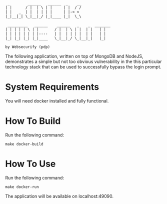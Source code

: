 	
	 _        ______   ______  _    __              
	| |      / |  | \ | |     | |  / /              
	| |   _  | |  | | | |     | |-< <               
	|_|__|_| \_|__|_/ |_|____ |_|  \_\              
                                                
	 _________   ______    ______   _    _  _______ 
	| | | | | \ | |       / |  | \ | |  | |   | |   
	| | | | | | | |----   | |  | | | |  | |   | |   
	|_| |_| |_| |_|____   \_|__|_/ \_|__|_|   |_|   
	
	by Websecurify (pdp)
	

The following application, written on top of MongoDB and NodeJS, demonstrates a simple but not too obvious vulnerability in the this particular technology stack that can be used to successfully bypass the login prompt.

# System Requirements

You will need docker installed and fully functional.

# How To Build

Run the following command:

	make docker-build

# How To Use

Run the following command:

	make docker-run

The application will be available on localhost:49090.
